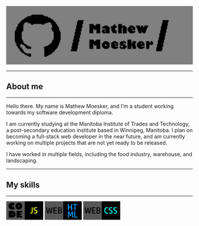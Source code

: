 <img src="/assets/img/git-banner.png">
<hr>
<h2>About me</h2>
<hr>
Hello there. My name is Mathew Moesker, and I'm a student working towards my software development diploma.

I am currently studying at the Manitoba Institute of Trades and Technology, a post-secondary education institute based in Winnipeg, Manitoba. I plan on becoming a full-stack web developer in the near future, and am currently working on multiple projects that are not yet ready to be released. 

I have worked in multiple fields, including the food industry, warehouse, and landscaping.
<hr>
<h2>My skills</h2>
<hr>
<img src="/assets/img/javascript-tag.png"> <img src="/assets/img/html-tag.png"> <img src="/assets/img/css-tag.png">
